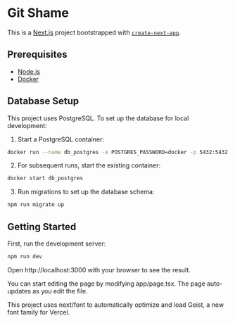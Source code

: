 # Git Shame

This is a [Next.js](https://nextjs.org) project bootstrapped with [`create-next-app`](https://nextjs.org/docs/app/api-reference/cli/create-next-app).

## Prerequisites

- [Node.js](https://nodejs.org/)
- [Docker](https://www.docker.com/get-started)

## Database Setup

This project uses PostgreSQL. To set up the database for local development:

1. Start a PostgreSQL container:

```bash
docker run --name db_postgres -e POSTGRES_PASSWORD=docker -p 5432:5432 -d postgres
```

2. For subsequent runs, start the existing container:

```bash
docker start db_postgres
```

3. Run migrations to set up the database schema:

```bash
npm run migrate up
```

## Getting Started

First, run the development server:

```bash
npm run dev
```

Open http://localhost:3000 with your browser to see the result.

You can start editing the page by modifying app/page.tsx. The page auto-updates as you edit the file.

This project uses next/font to automatically optimize and load Geist, a new font family for Vercel.

